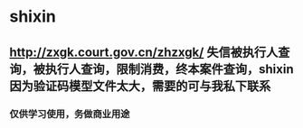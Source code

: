 # shixin
http://zxgk.court.gov.cn/zhzxgk/ 失信被执行人查询，被执行人查询，限制消费，终本案件查询，shixin
因为验证码模型文件太大，需要的可与我私下联系
-----
### 仅供学习使用，务做商业用途

